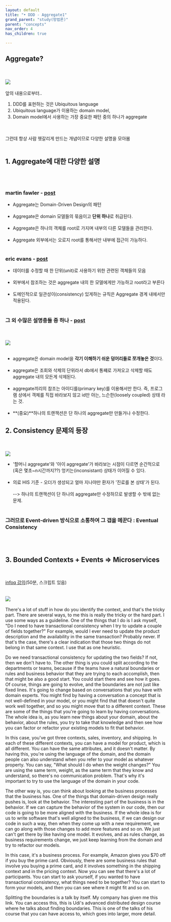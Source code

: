 ```yaml
---
layout: default
title: "• DDD - Aggregate1"
grand_parent: "study(방법론)"
parent: "concepts"
nav_order: 4
has_children: true

---
```


## Aggregate?
<br><br>
![](https://flowframework.readthedocs.io/en/stable/_images/DomainModel-5.png)
<br><br>
앞의 내용으로부터..
1. DDD를 표현하는 것은 Ubiquitous language
2. Ubiquitous language가 이용하는 domain model,
3. Domain model에서 사용하는 가장 중요한 패턴 중의 하나가 aggregate

<br><br>그런데 항상 사람 헷갈리게 만드는 개념이므로 다양한 설명을 모아봄
<br><br>

## 1. Aggregate에 대한 다양한 설명
<br><br>

### **martin fawler - [post](https://martinfowler.com/bliki/DDD_Aggregate.html)**
* Aggregate는 Domain-Driven Design의 패턴
<br><br>
* Aggregate은 domain 모델들의 묶음이고 **단위 하나**로 취급된다. 
<br><br>
* Aggregate은 하나의 객체를 root로 가지며 내부의 다른 모델들을 관리한다.
<br><br>
* Aggregate 외부에서는 오로지 root를 통해서만 내부에 접근이 가능하다.
<br><br>

### **eric evans - [post](https://books.google.co.kr/books?id=xColAAPGubgC&pg=PA511&lpg=PA511&dq=A+cluster+of+associated+objects+that+are+treated+as+a+unit+for+the+purpose+of+data+changes.&source=bl&ots=qbZEdiVJ5t&sig=ACfU3U2sE4hUCs2sC8ZNdG_K3epyZNQQAQ&hl=en&sa=X&ved=2ahUKEwiT5bHB457mAhUGa94KHVEWAxQQ6AEwBHoECAoQAQ#v=onepage&q=A%20cluster%20of%20associated%20objects%20that%20are%20treated%20as%20a%20unit%20for%20the%20purpose%20of%20data%20changes.&f=false)**
* 데이터를 수정할 때 한 단위(unit)로 사용하기 위한 관련된 객체들의 모음
<br><br>
* 외부에서 참조하는 것은 aggregate 내의 한 모델에게만 가능하고 root라고 부른다
<br><br>
* 도메인적으로 일관성이(consistency) 있게하는 규칙은 Aggregate 경계 내에서만 적용된다.
<br><br>

### **그 외 수많은 설명충들 중 하나 - [post](https://www.infoq.com/articles/microservices-aggregates-events-cqrs-part-1-richardson/)**
<br><br>
![](https://res.infoq.com/articles/microservices-aggregates-events-cqrs-part-1-richardson/en/resources/figure3.jpg)
<br><br>

* aggregate은 domain model을 **각기 이해하기 쉬운 덩어리들로 쪼개놓은 것**이다.
<br><br>
* aggregate은 조회와 삭제의 단위라서 db에서 통쨰로 가져오고 삭제할 때도 aggregate 내의 모든게 삭제된다.
<br><br>
* aggregate끼리의 참조는 아이디를(primary key)를 이용해서만 한다. 즉, 프로그램 상에서 객체를 직접 바라보지 않고 id만 아는, 느슨한(loosely coupled) 상태 라는 것.
<br><br>
* **(중요)**하나의 트랜잭션은 단 하나의 aggregate만 만들거나 수정한다.

## 2. Consistency 문제의 등장
<br><br>
![](https://pbs.twimg.com/media/D0nSD7yX0AAru3t.jpg)

* '할머니 aggregate'와 '아이 aggregate'가 바라보는 시점이 다르면 순간적으로 (혹은 몇초~n시간까지??) 엉키는(inconsistant) 상태가 이어질 수 있다.
<br><br>
* 의료 HIS 기준 - 오더가 생성되고 얼마 지나야만 환자가 '진료를 본 상태'가 된다.
<br><br>
--> 하나의 트랜잭션이 단 하나의 aggregate만 수정하므로 발생할 수 밖에 없는 문제.
<br><br>
### **그러므로 Event-driven 방식으로 소통하여 그 갭을 메꾼다 : Eventual Consistency**
<br><br>

## 3. Bounded Contexts + Events => Microservices
<br>

[infoq 강의](https://www.infoq.com/presentations/microservices-ddd-bounded-contexts/)(50분, 스크립트 있음)
<br><br><br>
![](https://www.codeproject.com/KB/architecture/1176046/Domain-Events-02.png)
<br><br>
There's a lot of stuff in how do you identify the context, and that's the tricky part. There are several ways, to me this is really the tricky or the hard part. I use some ways as a guideline. One of the things that I do is I ask myself, "Do I need to have transactional consistency when I try to update a couple of fields together?" For example, would I ever need to update the product description and the availability in the same transaction? Probably never. If that's the case, there's a clear indication that those two things do not belong in that same context. I use that as one heuristic.

Do we need transactional consistency for updating the two fields? If not, then we don't have to. The other thing is you could split according to the departments or teams, because if the teams have a natural boundaries or rules and business behavior that they are trying to each accomplish, then that might be also a good start. You could start there and see how it goes. Of course, things are going to evolve, and the boundaries are not just like fixed lines. It's going to change based on conversations that you have with domain experts. You might find by having a conversation a concept that is not well-defined in your model, or you might find that that doesn't quite work well together, and so you might move that to a different context. These are some of the things that you're going to learn by having conversations. The whole idea is, as you learn new things about your domain, about the behavior, about the rules, you try to take that knowledge and then see how you can factor or refactor your existing models to fit that behavior.

In this case, you've got three contexts, sales, inventory, and shipping. In each of these different contexts, you can have a model for product, which is all different. You can have the same attributes, and it doesn't matter. By having this, you're using the language of the domain, and the domain people can also understand when you refer to your model as whatever property. You can say, "What should I do when the weight changes?" You are using the same term, weight, as the same term that they know and understand, so there's no communication problem. That's why it's important to try to use the language of the domain in your code.

The other way is, you can think about looking at the business processes that the business has. One of the things that domain-driven design really pushes is, look at the behavior. The interesting part of the business is in the behavior. If we can capture the behavior of the system in our code, then our code is going to be more aligned with the business. If the whole idea is for us to write software that's well aligned to the business, if we can design our code in such a way, then when they come up with a new requirement, we can go along with those changes to add more features and so on. We just can't get there by like having one model. It evolves, and as rules change, as business requirements change, we just keep learning from the domain and try to refactor our models.

In this case, it's a business process. For example, Amazon gives you $70 off if you buy the prime card. Obviously, there are some business rules that involve you buying a prime card, and it involves something in the shipping context and in the pricing context. Now you can see that there's a lot of participants. You can start to ask yourself, if you wanted to have transactional consistency, what things need to be together? You can start to form your models, and then you can see where it might fit and so on.

Splitting the boundaries is a talk by itself. My company has given me this link. You can access this, this is Udi's advanced distributed design course where he talks about finding boundaries. This is one of the talks of his course that you can have access to, which goes into larger, more detail.